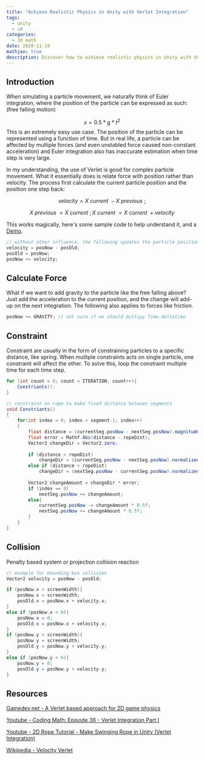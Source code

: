 ```yaml
---
title: "Achieve Realistic Physics in Unity with Verlet Integration"
tags:
  - unity
  - c#
categories:
  - 3d math
date: 2020-11-19
mathjax: true
description: Discover how to achieve realistic physics in Unity with Verlet integration using our step-by-step tutorial. Our guide provides practical examples and best practices for creating lifelike simulations and dynamic game environments. Whether you're a beginner or an advanced user, our tutorial will help you master the techniques needed to create compelling physics-based experiences in Unity
---
```


## Introduction
When simulating a particle movement, we naturally think of Euler integration, where the position of the particle can be expressed as such: (free falling motion)

$$
x = 0.5*g*t^2
$$
This is an extremely easy use case. The position of the particle can be represented using a function of time. But in real life, a particle can be affected by multiple forces (and even unstabled force caused non-constant acceleration) and Euler integration also has inaccurate estimation when time step is very large.

In my understanding, the use of Verlet is good for complex particle movement. What it essentially does is relate force with position rather than velocity. The process first calculate the current particle position and the position one step back:

$$
velocity = X~current~-X~previous~;
$$

$$
X~previous~ = X~current~;
X~current~ = X~current~+velocity
$$

This works magically, here's some sample code to help understand it, and a [Demo](https://leixingyu.itch.io/rope-simulation).

```c#
// without other influence, the following updates the particle position
velocity = posNow - posOld;
posOld = posNow;
posNow += velocity;
```

## Calculate Force

What if we want to add gravity to the particle like the free falling above? Just add the acceleration to the current position, and the change will add-up on the next integration. The following also applies to forces like friction.
```c#
posNow += GRAVITY; // not sure if we should multipy Time.deltatime
```

## Constraint

Constraint are usually in the form of constraining particles to a specific distance, like spring. When mulitple constraints acts on single particle, one constraint will affect the other. To solve this, loop the constraint multiple time for each time step.

```c#
for (int count = 0; count < ITERATION; count++){
    Constriants();
}

// constraint on rope to make fixed distance between segments
void Constriants()
{
    for(int index = 0; index < segment-1; index++)
    {
        float distance = (currentSeg.posNow - nextSeg.posNow).magnitude;
        float error = Mathf.Abs(distance - ropeDist);
        Vector2 changeDir = Vector2.zero;
    
        if (distance > ropeDist)
            changeDir = (currentSeg.posNow - nextSeg.posNow).normalized;
        else if (distance < ropeDist)
            changeDir = (nextSeg.posNow - currentSeg.posNow).normalized;
    
        Vector2 changeAmount = changeDir * error;
        if (index == 0)
            nextSeg.posNow += changeAmount;
        else{
            currentSeg.posNow -= changeAmount * 0.5f;
            nextSeg.posNow += changeAmount * 0.5f;
        }
    }
}
```

## Collision

Penalty based system or projection collision reaction

```c#
// example for bounding box collision
Vector2 velocity = posNow - posOld;

if (posNow.x > screenWidth){
    posNow.x = screenWidth;
    posOld.x = posNow.x + velocity.x;
}
else if (posNow.x < 0){
    posNow.x = 0;
    posOld.x = posNow.x + velocity.x;
}
if (posNow.y > screenWidth){
    posNow.y = screenWidth;
    posOld.y = posNow.y + velocity.y;
}
else if (posNow.y < 0){
    posNow.y = 0;
    posOld.y = posNow.y + velocity.y;
}
```

## Resources

[Gamedev.net - A Verlet based approach for 2D game physics](https://www.gamedev.net/articles/programming/math-and-physics/a-verlet-based-approach-for-2d-game-physics-r2714/)

[Youtube - Coding Math: Episode 36 - Verlet Integration Part I](https://youtu.be/3HjO_RGIjCU)

[Youtube - 2D Rope Tutorial - Make Swinging Rope in Unity (Verlet Integration)](https://www.youtube.com/watch?v=FcnvwtyxLds)

[Wikipedia - Velocity Verlet](https://en.wikipedia.org/wiki/Verlet_integration#Velocity_Verlet)



